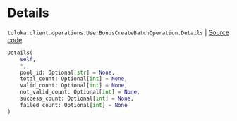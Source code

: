 # Details
`toloka.client.operations.UserBonusCreateBatchOperation.Details` | [Source code](https://github.com/Toloka/toloka-kit/blob/v1.1.4/src/client/operations.py#L367)

```python
Details(
    self,
    *,
    pool_id: Optional[str] = None,
    total_count: Optional[int] = None,
    valid_count: Optional[int] = None,
    not_valid_count: Optional[int] = None,
    success_count: Optional[int] = None,
    failed_count: Optional[int] = None
)
```

